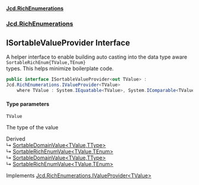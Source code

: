#### [Jcd.RichEnumerations](index.md 'index')
### [Jcd.RichEnumerations](Jcd.RichEnumerations.md 'Jcd.RichEnumerations')

## ISortableValueProvider<TValue> Interface

A helper interface to enable building auto casting into the data type aware `SortableRichEnum{TValue,TEnum}`  
types. This helps minimize boilerplate code.

```csharp
public interface ISortableValueProvider<out TValue> :
Jcd.RichEnumerations.IValueProvider<TValue>
    where TValue : System.IEquatable<TValue>, System.IComparable<TValue>
```
#### Type parameters

<a name='Jcd.RichEnumerations.ISortableValueProvider_TValue_.TValue'></a>

`TValue`

The type of the value

Derived  
&#8627; [SortableDomainValue&lt;TValue,TType&gt;](SortableDomainValue_TValue,TType_.md 'Jcd.RichEnumerations.Classes.SortableDomainValue<TValue,TType>')  
&#8627; [SortableRichEnumValue&lt;TValue,TEnum&gt;](SortableRichEnumValue_TValue,TEnum_.md 'Jcd.RichEnumerations.Classes.SortableRichEnumValue<TValue,TEnum>')  
&#8627; [SortableDomainValue&lt;TValue,TType&gt;](SortableDomainValue_TValue,TType_.md 'Jcd.RichEnumerations.Records.SortableDomainValue<TValue,TType>')  
&#8627; [SortableRichEnumValue&lt;TValue,TEnum&gt;](SortableRichEnumValue_TValue,TEnum_.md 'Jcd.RichEnumerations.Records.SortableRichEnumValue<TValue,TEnum>')

Implements [Jcd.RichEnumerations.IValueProvider&lt;](IValueProvider_TValue_.md 'Jcd.RichEnumerations.IValueProvider<TValue>')[TValue](ISortableValueProvider_TValue_.md#Jcd.RichEnumerations.ISortableValueProvider_TValue_.TValue 'Jcd.RichEnumerations.ISortableValueProvider<TValue>.TValue')[&gt;](IValueProvider_TValue_.md 'Jcd.RichEnumerations.IValueProvider<TValue>')